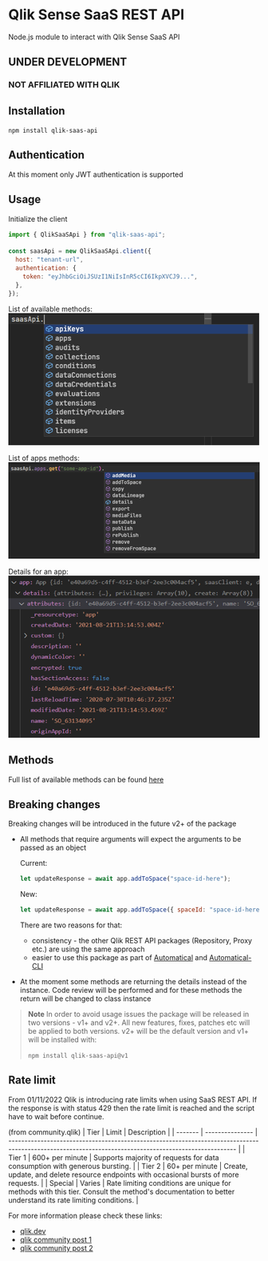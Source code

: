 # Qlik Sense SaaS REST API

Node.js module to interact with Qlik Sense SaaS API

## UNDER DEVELOPMENT

### NOT AFFILIATED WITH QLIK

## Installation

`npm install qlik-saas-api`

## Authentication

At this moment only JWT authentication is supported

## Usage

Initialize the client

```javascript
import { QlikSaaSApi } from "qlik-saas-api";

const saasApi = new QlikSaaSApi.client({
  host: "tenant-url",
  authentication: {
    token: "eyJhbGciOiJSUzI1NiIsInR5cCI6IkpXVCJ9...",
  },
});
```

List of available methods:
![Methods](./images/methods.png)

List of apps methods:
![Apps-Methods](./images/apps-methods.png)

Details for an app:
![Apps-Methods](./images/app-details.png)

## Methods

Full list of available methods can be found [here](https://informatiqal.github.io/qlik-saas-api/modules.html)

## Breaking changes

Breaking changes will be introduced in the future v2+ of the package

- All methods that require arguments will expect the arguments to be passed as an object

  Current:

  ```javascript
  let updateResponse = await app.addToSpace("space-id-here");
  ```

  New:

  ```javascript
  let updateResponse = await app.addToSpace({ spaceId: "space-id-here" });
  ```

  There are two reasons for that:

  - consistency - the other Qlik REST API packages (Repository, Proxy etc.) are using the same approach
  - easier to use this package as part of [Automatical](https://github.com/Informatiqal/automatiqal) and [Automatical-CLI](https://github.com/Informatiqal/automatiqal-cli)

- At the moment some methods are returning the details instead of the instance. Code review will be performed and for these methods the return will be changed to class instance

> **Note**
> In order to avoid usage issues the package will be released in two versions - v1+ and v2+. All new features, fixes, patches etc will be applied to both versions. v2+ will be the default version and v1+ will be installed with:
>
> `npm install qlik-saas-api@v1`

## Rate limit

From 01/11/2022 Qlik is introducing rate limits when using SaaS REST API. If the response is with status 429 then the rate limit is reached and the script have to wait before continue.

(from community.qlik)
| Tier | Limit | Description |
| ------- | --------------- | ----------------------------------------------------------------------------------------------------------------------------------------------------- |
| Tier 1 | 600+ per minute | Supports majority of requests for data consumption with generous bursting. |
| Tier 2 | 60+ per minute | Create, update, and delete resource endpoints with occasional bursts of more requests. |
| Special | Varies | Rate limiting conditions are unique for methods with this tier. Consult the method's documentation to better understand its rate limiting conditions. |

For more information please check these links:

- [qlik.dev](https://qlik.dev/basics/rate-limiting)
- [qlik community post 1](https://community.qlik.com/t5/Official-Support-Articles/Qlik-Cloud-API-rate-limits-enforced-starting-on-November-1st/ta-p/1991382)
- [qlik community post 2](https://community.qlik.com/t5/Support-Updates/Important-Changes-to-Qlik-Cloud-REST-API-starting-November-1st/ba-p/1991505)
